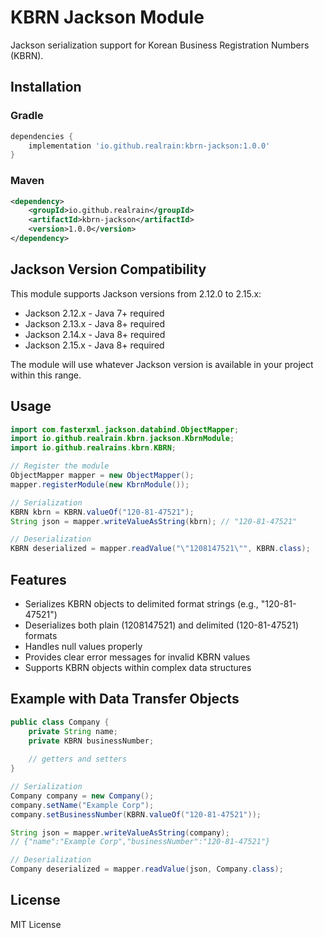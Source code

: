 # KBRN Jackson Module

Jackson serialization support for Korean Business Registration Numbers (KBRN).

## Installation

### Gradle
```gradle
dependencies {
    implementation 'io.github.realrain:kbrn-jackson:1.0.0'
}
```

### Maven
```xml
<dependency>
    <groupId>io.github.realrain</groupId>
    <artifactId>kbrn-jackson</artifactId>
    <version>1.0.0</version>
</dependency>
```

## Jackson Version Compatibility

This module supports Jackson versions from 2.12.0 to 2.15.x:
- Jackson 2.12.x - Java 7+ required
- Jackson 2.13.x - Java 8+ required
- Jackson 2.14.x - Java 8+ required
- Jackson 2.15.x - Java 8+ required

The module will use whatever Jackson version is available in your project within this range.

## Usage

```java
import com.fasterxml.jackson.databind.ObjectMapper;
import io.github.realrain.kbrn.jackson.KbrnModule;
import io.github.realrains.kbrn.KBRN;

// Register the module
ObjectMapper mapper = new ObjectMapper();
mapper.registerModule(new KbrnModule());

// Serialization
KBRN kbrn = KBRN.valueOf("120-81-47521");
String json = mapper.writeValueAsString(kbrn); // "120-81-47521"

// Deserialization
KBRN deserialized = mapper.readValue("\"1208147521\"", KBRN.class);
```

## Features

- Serializes KBRN objects to delimited format strings (e.g., "120-81-47521")
- Deserializes both plain (1208147521) and delimited (120-81-47521) formats
- Handles null values properly
- Provides clear error messages for invalid KBRN values
- Supports KBRN objects within complex data structures

## Example with Data Transfer Objects

```java
public class Company {
    private String name;
    private KBRN businessNumber;
    
    // getters and setters
}

// Serialization
Company company = new Company();
company.setName("Example Corp");
company.setBusinessNumber(KBRN.valueOf("120-81-47521"));

String json = mapper.writeValueAsString(company);
// {"name":"Example Corp","businessNumber":"120-81-47521"}

// Deserialization
Company deserialized = mapper.readValue(json, Company.class);
```

## License

MIT License
